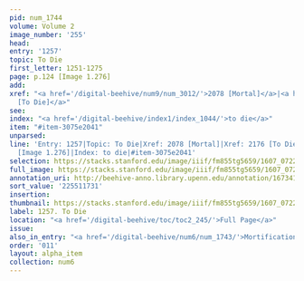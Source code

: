 ```yaml
---
pid: num_1744
volume: Volume 2
image_number: '255'
head:
entry: '1257'
topic: To Die
first_letter: 1251-1275
page: p.124 [Image 1.276]
add:
xref: "<a href='/digital-beehive/num9/num_3012/'>2078 [Mortal]</a>|<a href='/digital-beehive/num9/num_3119/'>2176
  [To Die]</a>"
see:
index: "<a href='/digital-beehive/index1/index_1044/'>to die</a>"
item: "#item-3075e2041"
unparsed:
line: 'Entry: 1257|Topic: To Die|Xref: 2078 [Mortal]|Xref: 2176 [To Die]|Page: p.124
  [Image 1.276]|Index: to die|#item-3075e2041'
selection: https://stacks.stanford.edu/image/iiif/fm855tg5659/1607_0722/423,1731,2839,489/full/0/default.jpg
full_image: https://stacks.stanford.edu/image/iiif/fm855tg5659/1607_0722/full/full/0/default.jpg
annotation_uri: http://beehive-anno.library.upenn.edu/annotation/1673410982130
sort_value: '225511731'
insertion:
thumbnail: https://stacks.stanford.edu/image/iiif/fm855tg5659/1607_0722/423,1731,600,180/250,/0/default.jpg
label: 1257. To Die
location: "<a href='/digital-beehive/toc/toc2_245/'>Full Page</a>"
issue:
also_in_entry: "<a href='/digital-beehive/num6/num_1743/'>Mortification</a>"
order: '011'
layout: alpha_item
collection: num6
---
```

